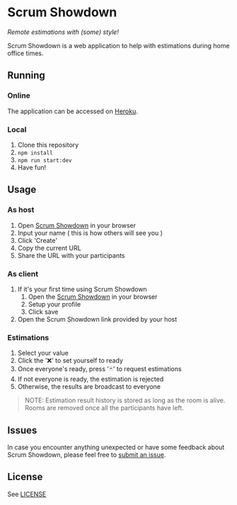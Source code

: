 # Scrum Showdown

_Remote estimations with (some) style!_

Scrum Showdown is a web application to help with estimations during home office times.

## Running

### Online 

The application can be accessed on [Heroku](https://scrumshowdown.herokuapp.com/).

### Local

1. Clone this repository
1. `npm install`
1. `npm run start:dev`
1. Have fun!

## Usage

### As host

1. Open [Scrum Showdown](https://scrumshowdown.herokuapp.com/) in your browser
1. Input your name ( this is how others will see you )
1. Click 'Create'
1. Copy the current URL
1. Share the URL with your participants

### As client

1. If it's your first time using Scrum Showdown
    1. Open the [Scrum Showdown](https://scrumshowdown.herokuapp.com/) in your browser
    1. Setup your profile
    1. Click save
1. Open the Scrum Showdown link provided by your host

### Estimations

1. Select your value
1. Click the '❌' to set yourself to ready
1. Once everyone's ready, press '🃏' to request estimations
1. If not everyone is ready, the estimation is rejected
1. Otherwise, the results are broadcast to everyone

> NOTE: Estimation result history is stored as long as the room is alive. Rooms are removed once all the participants have left.

## Issues

In case you encounter anything unexpected or have some feedback about Scrum Showdown, please feel free to [submit an issue](https://github.com/elementbound/scrumshowdown/issues).

## License

See [LICENSE](LICENSE)